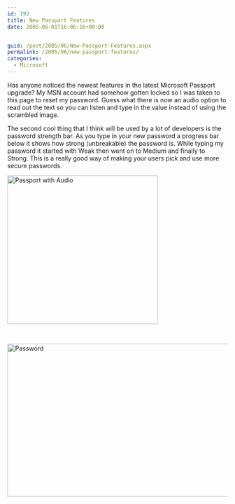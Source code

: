 ```yaml
---
id: 192
title: New Passport Features
date: 2005-06-01T16:06:16+00:00


guid: /post/2005/06/New-Passport-Features.aspx
permalink: /2005/06/new-passport-features/
categories:
  - Microsoft
---
```

<p>Has anyone noticed the newest features in the latest Microsoft Passport upgrade? My MSN account had somehow gotten locked so I was taken to this page to reset my password. Guess what there is now an audio option to read out the text so you can listen and type in the value instead of using the scrambled image. </p>
<p>The second cool thing that I think will be used by a lot of developers is the password strength bar. As you type in your new password a progress bar below it shows how strong (unbreakable) the password is. While typing my password it started with Weak then went on to Medium and finally to Strong. This is a really good way of making your users pick and use more secure passwords.</p>
<p><img height="339" alt="Passport with Audio" src="{{ site.url }}{{ site.baseurl }}/wp-content/uploads/contentbinary/05_2D06_2D01_2DMsnPassport_small.jpg" width="344" border="0" /></p>
<p>&nbsp;</p>
<p><img height="349" alt="Password" src="{{ site.url }}{{ site.baseurl }}/wp-content/uploads/contentbinary/05_2D06_2D01_2DMsnPassport2_small1.jpg" width="635" border="0" /></p>